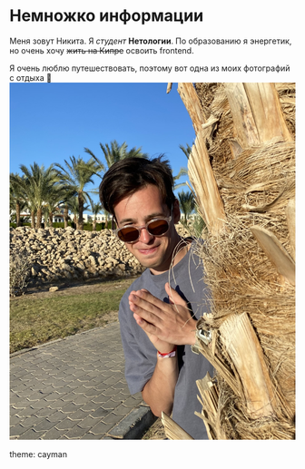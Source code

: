 # Немножко информации

Меня зовут Никита. Я _студент_ **Нетологии**. По образованию я энергетик, но очень хочу ~~жить на Кипре~~ освоить frontend.

Я очень люблю путешествовать, поэтому вот одна из моих фотографий с отдыха :vulcan_salute:
![This is an image](/images/IMG_E0296.JPG)

theme: cayman

